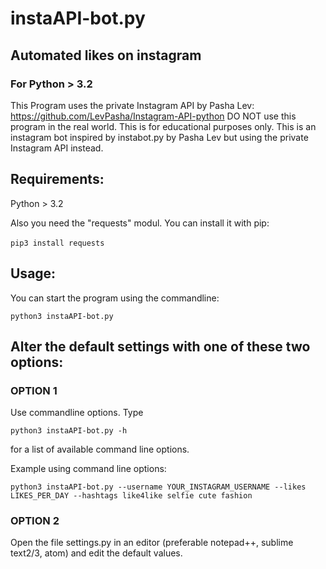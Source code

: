 # instaAPI-bot.py
## Automated likes on instagram

### For Python > 3.2

This Program uses the private Instagram API by Pasha Lev: https://github.com/LevPasha/Instagram-API-python
DO NOT use this program in the real world. This is for educational purposes only.
This is an instagram bot inspired by instabot.py by Pasha Lev but using the private Instagram API instead.

## Requirements:

  Python > 3.2
  
  Also you need the "requests" modul.
  You can install it with pip:
  
`pip3 install requests`
  
## Usage:

You can start the program using the commandline:

`python3 instaAPI-bot.py`

## Alter the default settings with one of these two options:
### OPTION 1

Use commandline options.
Type

`python3 instaAPI-bot.py -h`

for a list of available command line options.

Example using command line options:

`python3 instaAPI-bot.py --username YOUR_INSTAGRAM_USERNAME --likes LIKES_PER_DAY --hashtags like4like selfie cute fashion`

### OPTION 2

Open the file settings.py in an editor (preferable notepad++, sublime text2/3, atom) and edit the default values.
